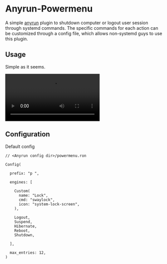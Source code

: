 # Anyrun-Powermenu

A simple [anyrun](https://github.com/Kirottu/anyrun) plugin to shutdown computer or logout user session through systemd commands. The specific commands for each action can be customized through a config file, which allows non-systemd guys to use this plugin.

## Usage

Simple as it seems.

![Demo Video](https://github.com/kuokuo123/anyrun-powermenu/raw/main/asset/demo.mkv?raw=true)

## Configuration

Default config

```ron
// <Anyrun config dir>/powermenu.ron

Config(

  prefix: "p ",

  engines: [

    Custom(
      name: "Lock",
      cmd: "swaylock",
      icon: "system-lock-screen",
    ),

    Logout,
    Suspend,
    Hibernate,
    Reboot,
    Shutdown,

  ],

  max_entries: 12,
)
```
